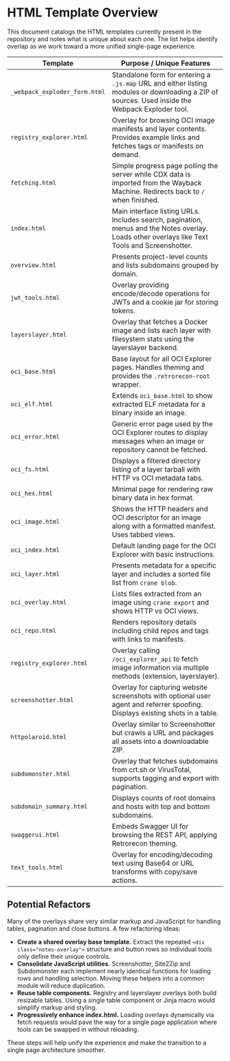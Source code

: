 # HTML Template Overview

This document catalogs the HTML templates currently present in the repository and notes what is unique about each one. The list helps identify overlap as we work toward a more unified single-page experience.

| Template | Purpose / Unique Features |
|---------|---------------------------|
| `_webpack_exploder_form.html` | Standalone form for entering a `.js.map` URL and either listing modules or downloading a ZIP of sources. Used inside the Webpack Exploder tool. |
| `registry_explorer.html` | Overlay for browsing OCI image manifests and layer contents. Provides example links and fetches tags or manifests on demand. |
| `fetching.html` | Simple progress page polling the server while CDX data is imported from the Wayback Machine. Redirects back to `/` when finished. |
| `index.html` | Main interface listing URLs. Includes search, pagination, menus and the Notes overlay. Loads other overlays like Text Tools and Screenshotter. |
| `overview.html` | Presents project-level counts and lists subdomains grouped by domain. |
| `jwt_tools.html` | Overlay providing encode/decode operations for JWTs and a cookie jar for storing tokens. |
| `layerslayer.html` | Overlay that fetches a Docker image and lists each layer with filesystem stats using the layerslayer backend. |
| `oci_base.html` | Base layout for all OCI Explorer pages. Handles theming and provides the `.retrorecon-root` wrapper. |
| `oci_elf.html` | Extends `oci_base.html` to show extracted ELF metadata for a binary inside an image. |
| `oci_error.html` | Generic error page used by the OCI Explorer routes to display messages when an image or repository cannot be fetched. |
| `oci_fs.html` | Displays a filtered directory listing of a layer tarball with HTTP vs OCI metadata tabs. |
| `oci_hex.html` | Minimal page for rendering raw binary data in hex format. |
| `oci_image.html` | Shows the HTTP headers and OCI descriptor for an image along with a formatted manifest. Uses tabbed views. |
| `oci_index.html` | Default landing page for the OCI Explorer with basic instructions. |
| `oci_layer.html` | Presents metadata for a specific layer and includes a sorted file list from `crane blob`. |
| `oci_overlay.html` | Lists files extracted from an image using `crane export` and shows HTTP vs OCI views. |
| `oci_repo.html` | Renders repository details including child repos and tags with links to manifests. |
| `registry_explorer.html` | Overlay calling `/oci_explorer_api` to fetch image information via multiple methods (extension, layerslayer). |
| `screenshotter.html` | Overlay for capturing website screenshots with optional user agent and referrer spoofing. Displays existing shots in a table. |
| `httpolaroid.html` | Overlay similar to Screenshotter but crawls a URL and packages all assets into a downloadable ZIP. |
| `subdomonster.html` | Overlay that fetches subdomains from crt.sh or VirusTotal, supports tagging and export with pagination. |
| `subdomain_summary.html` | Displays counts of root domains and hosts with top and bottom subdomains. |
| `swaggerui.html` | Embeds Swagger UI for browsing the REST API, applying Retrorecon theming. |
| `text_tools.html` | Overlay for encoding/decoding text using Base64 or URL transforms with copy/save actions. |

## Potential Refactors

Many of the overlays share very similar markup and JavaScript for handling tables, pagination and close buttons. A few refactoring ideas:

- **Create a shared overlay base template.** Extract the repeated `<div class="notes-overlay">` structure and button rows so individual tools only define their unique controls.
- **Consolidate JavaScript utilities.** Screenshotter, Site2Zip and Subdomonster each implement nearly identical functions for loading rows and handling selection. Moving these helpers into a common module will reduce duplication.
- **Reuse table components.** Registry and layerslayer overlays both build resizable tables. Using a single table component or Jinja macro would simplify markup and styling.
- **Progressively enhance index.html.** Loading overlays dynamically via fetch requests would pave the way for a single page application where tools can be swapped in without reloading.

These steps will help unify the experience and make the transition to a single page architecture smoother.
